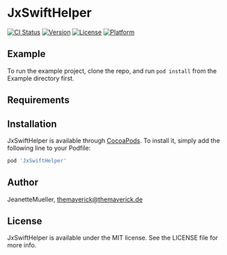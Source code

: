 # JxSwiftHelper

[![CI Status](https://img.shields.io/travis/JeanetteMueller/JxSwiftHelper.svg?style=flat)](https://travis-ci.org/JeanetteMueller/JxSwiftHelper)
[![Version](https://img.shields.io/cocoapods/v/JxSwiftHelper.svg?style=flat)](https://cocoapods.org/pods/JxSwiftHelper)
[![License](https://img.shields.io/cocoapods/l/JxSwiftHelper.svg?style=flat)](https://cocoapods.org/pods/JxSwiftHelper)
[![Platform](https://img.shields.io/cocoapods/p/JxSwiftHelper.svg?style=flat)](https://cocoapods.org/pods/JxSwiftHelper)

## Example

To run the example project, clone the repo, and run `pod install` from the Example directory first.

## Requirements

## Installation

JxSwiftHelper is available through [CocoaPods](https://cocoapods.org). To install
it, simply add the following line to your Podfile:

```ruby
pod 'JxSwiftHelper'
```

## Author

JeanetteMueller, themaverick@themaverick.de

## License

JxSwiftHelper is available under the MIT license. See the LICENSE file for more info.

